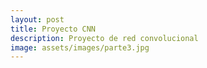 ```yaml
---
layout: post
title: Proyecto CNN
description: Proyecto de red convolucional
image: assets/images/parte3.jpg
---
```



